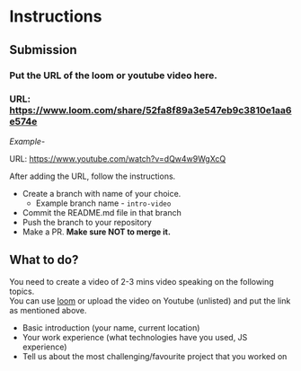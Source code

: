 # Instructions

## **Submission**

### Put the URL of the loom or youtube video here.

### URL: https://www.loom.com/share/52fa8f89a3e547eb9c3810e1aa6e574e


_Example-_

URL: https://www.youtube.com/watch?v=dQw4w9WgXcQ

After adding the URL, follow the instructions.

- Create a branch with name of your choice.
  - Example branch name - `intro-video`
- Commit the README.md file in that branch
- Push the branch to your repository
- Make a PR. **Make sure NOT to merge it.**

## **What to do?**

You need to create a video of 2-3 mins video speaking on the following topics.  
You can use [loom](https://www.loom.com/) or upload the video on Youtube (unlisted) and put the link as mentioned above.

- Basic introduction (your name, current location)
- Your work experience (what technologies have you used, JS experience)
- Tell us about the most challenging/favourite project that you worked on
